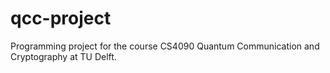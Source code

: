 # qcc-project
Programming project for the course CS4090 Quantum Communication and Cryptography at TU Delft.
